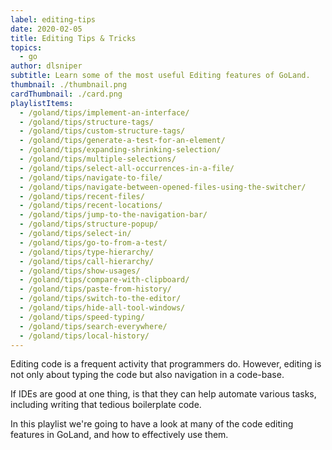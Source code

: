 ```yaml
---
label: editing-tips
date: 2020-02-05
title: Editing Tips & Tricks
topics:
  - go
author: dlsniper
subtitle: Learn some of the most useful Editing features of GoLand.
thumbnail: ./thumbnail.png
cardThumbnail: ./card.png
playlistItems:
  - /goland/tips/implement-an-interface/
  - /goland/tips/structure-tags/
  - /goland/tips/custom-structure-tags/
  - /goland/tips/generate-a-test-for-an-element/
  - /goland/tips/expanding-shrinking-selection/
  - /goland/tips/multiple-selections/
  - /goland/tips/select-all-occurrences-in-a-file/
  - /goland/tips/navigate-to-file/
  - /goland/tips/navigate-between-opened-files-using-the-switcher/
  - /goland/tips/recent-files/
  - /goland/tips/recent-locations/
  - /goland/tips/jump-to-the-navigation-bar/
  - /goland/tips/structure-popup/
  - /goland/tips/select-in/
  - /goland/tips/go-to-from-a-test/
  - /goland/tips/type-hierarchy/
  - /goland/tips/call-hierarchy/
  - /goland/tips/show-usages/
  - /goland/tips/compare-with-clipboard/
  - /goland/tips/paste-from-history/
  - /goland/tips/switch-to-the-editor/
  - /goland/tips/hide-all-tool-windows/
  - /goland/tips/speed-typing/
  - /goland/tips/search-everywhere/
  - /goland/tips/local-history/
---
```



Editing code is a frequent activity that programmers do. However, editing is not
only about typing the code but also navigation in a code-base.

If IDEs are good at one thing, is that they can help automate various
tasks, including writing that tedious boilerplate code.

In this playlist we're going to have a look at many of the code editing
features in GoLand, and how to effectively use them.
